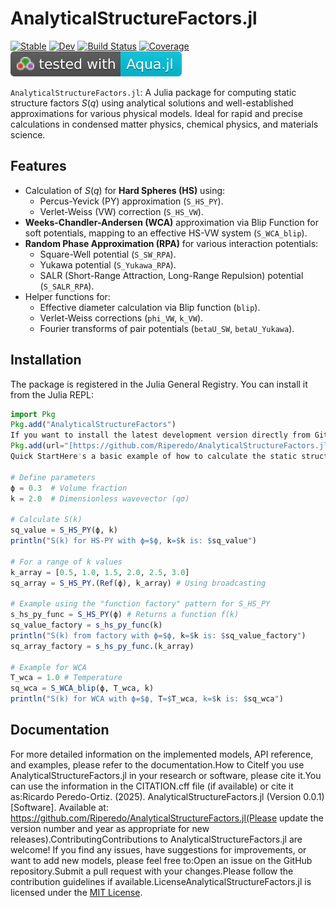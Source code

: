 # AnalyticalStructureFactors.jl

[![Stable](https://img.shields.io/badge/docs-stable-blue.svg)](https://Riperedo.github.io/AnalyticalStructureFactors.jl/stable/)
[![Dev](https://img.shields.io/badge/docs-dev-blue.svg)](https://Riperedo.github.io/AnalyticalStructureFactors.jl/dev/)
[![Build Status](https://github.com/Riperedo/AnalyticalStructureFactors.jl/actions/workflows/CI.yml/badge.svg?branch=main)](https://github.com/Riperedo/AnalyticalStructureFactors.jl/actions/workflows/CI.yml?query=branch%3Amain)
[![Coverage](https://codecov.io/gh/Riperedo/AnalyticalStructureFactors.jl/branch/main/graph/badge.svg)](https://codecov.io/gh/Riperedo/AnalyticalStructureFactors.jl)
[![Aqua QA](https://raw.githubusercontent.com/JuliaTesting/Aqua.jl/master/badge.svg)](https://github.com/JuliaTesting/Aqua.jl)

`AnalyticalStructureFactors.jl`: A Julia package for computing static structure factors $S(q)$ using analytical solutions and well-established approximations for various physical models. Ideal for rapid and precise calculations in condensed matter physics, chemical physics, and materials science.

## Features

* Calculation of $S(q)$ for **Hard Spheres (HS)** using:
    * Percus-Yevick (PY) approximation (`S_HS_PY`).
    * Verlet-Weiss (VW) correction (`S_HS_VW`).
* **Weeks-Chandler-Andersen (WCA)** approximation via Blip Function for soft potentials, mapping to an effective HS-VW system (`S_WCA_blip`).
* **Random Phase Approximation (RPA)** for various interaction potentials:
    * Square-Well potential (`S_SW_RPA`).
    * Yukawa potential (`S_Yukawa_RPA`).
    * SALR (Short-Range Attraction, Long-Range Repulsion) potential (`S_SALR_RPA`).
* Helper functions for:
    * Effective diameter calculation via Blip function (`blip`).
    * Verlet-Weiss corrections (`phi_VW`, `k_VW`).
    * Fourier transforms of pair potentials (`betaU_SW`, `betaU_Yukawa`).

## Installation

The package is registered in the Julia General Registry. You can install it from the Julia REPL:
```julia
import Pkg
Pkg.add("AnalyticalStructureFactors")
If you want to install the latest development version directly from GitHub:import Pkg
Pkg.add(url="[https://github.com/Riperedo/AnalyticalStructureFactors.jl](https://github.com/Riperedo/AnalyticalStructureFactors.jl)")
Quick StartHere's a basic example of how to calculate the static structure factor for Hard Spheres using the Percus-Yevick approximation:using AnalyticalStructureFactors

# Define parameters
ϕ = 0.3  # Volume fraction
k = 2.0  # Dimensionless wavevector (qσ)

# Calculate S(k)
sq_value = S_HS_PY(ϕ, k)
println("S(k) for HS-PY with ϕ=$ϕ, k=$k is: $sq_value")

# For a range of k values
k_array = [0.5, 1.0, 1.5, 2.0, 2.5, 3.0]
sq_array = S_HS_PY.(Ref(ϕ), k_array) # Using broadcasting

# Example using the "function factory" pattern for S_HS_PY
s_hs_py_func = S_HS_PY(ϕ) # Returns a function f(k)
sq_value_factory = s_hs_py_func(k)
println("S(k) from factory with ϕ=$ϕ, k=$k is: $sq_value_factory")
sq_array_factory = s_hs_py_func.(k_array)

# Example for WCA
T_wca = 1.0 # Temperature
sq_wca = S_WCA_blip(ϕ, T_wca, k)
println("S(k) for WCA with ϕ=$ϕ, T=$T_wca, k=$k is: $sq_wca")
```

## Documentation

For more detailed information on the implemented models, API reference, and examples, please refer to the documentation.How to CiteIf you use AnalyticalStructureFactors.jl in your research or software, please cite it.You can use the information in the CITATION.cff file (if available) or cite it as:Ricardo Peredo-Ortiz. (2025). AnalyticalStructureFactors.jl (Version 0.0.1) [Software]. Available at: https://github.com/Riperedo/AnalyticalStructureFactors.jl(Please update the version number and year as appropriate for new releases).ContributingContributions to AnalyticalStructureFactors.jl are welcome! If you find any issues, have suggestions for improvements, or want to add new models, please feel free to:Open an issue on the GitHub repository.Submit a pull request with your changes.Please follow the contribution guidelines if available.LicenseAnalyticalStructureFactors.jl is licensed under the [MIT License](https://opensource.org/license/mit).